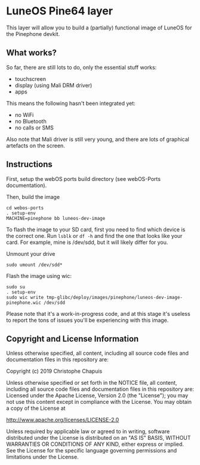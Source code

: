 LuneOS Pine64 layer
=============
This layer will allow you to build a (partially) functional image of LuneOS for the Pinephone devkit.

## What works?

So far, there are still lots to do, only the essential stuff works:
- touchscreen
- display (using Mali DRM driver)
- apps
 
This means the following hasn't been integrated yet:
- no WiFi
- no Bluetooth
- no calls or SMS

Also note that Mali driver is still very young, and there are lots of graphical artefacts on the screen.

## Instructions

First, setup the webOS ports build directory (see webOS-Ports documentation).

Then, build the image
```
cd webos-ports
. setup-env
MACHINE=pinephone bb luneos-dev-image
```

To flash the image to your SD card, first you need to find which device is the correct one. Run `lsblk` or `df -h` and find the one that looks like your card. For example, mine is /dev/sdd, but it will likely differ for you.

Unmount your drive

```
sudo umount /dev/sdd*
```

Flash the image using wic: 

```
sudo su
. setup-env
sudo wic write tmp-glibc/deploy/images/pinephone/luneos-dev-image-pinephone.wic /dev/sdd
```

Please note that it's a work-in-progress code, and at this stage it's useless to report the tons of
issues you'll be experiencing with this image.

## Copyright and License Information

Unless otherwise specified, all content, including all source code files and
documentation files in this repository are:

Copyright (c) 2019 Christophe Chapuis

Unless otherwise specified or set forth in the NOTICE file, all content,
including all source code files and documentation files in this repository are:
Licensed under the Apache License, Version 2.0 (the "License");
you may not use this content except in compliance with the License.
You may obtain a copy of the License at

http://www.apache.org/licenses/LICENSE-2.0

Unless required by applicable law or agreed to in writing, software
distributed under the License is distributed on an "AS IS" BASIS,
WITHOUT WARRANTIES OR CONDITIONS OF ANY KIND, either express or implied.
See the License for the specific language governing permissions and
limitations under the License.

